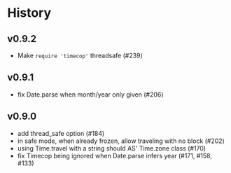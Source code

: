 # History

## v0.9.2

- Make `require 'timecop'` threadsafe (#239)

## v0.9.1

- fix Date.parse when month/year only given (#206)

## v0.9.0

- add thread_safe option (#184)
- in safe mode, when already frozen, allow traveling with no block (#202)
- using Time.travel with a string should AS' Time.zone class (#170)
- fix Timecop being ignored when Date.parse infers year (#171, #158, #133)
